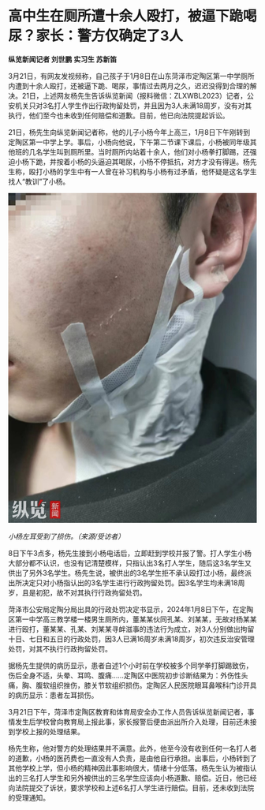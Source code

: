 # 高中生在厕所遭十余人殴打，被逼下跪喝尿？家长：警方仅确定了3人

**纵览新闻记者 刘世鹏 实习生 苏新笛**

3月21日，有网友发视频称，自己孩子于1月8日在山东菏泽市定陶区第一中学厕所内遭到十余人殴打，还被逼下跪、喝尿，事情过去两月之久，迟迟没得到合理的解决。21日，上述网友杨先生告诉纵览新闻（报料微信：ZLXWBL2023）记者，公安机关只对3名打人学生作出行政拘留处罚，并且因为3人未满18周岁，没有对其执行，他们至今也未收到任何赔偿和道歉。目前，他已向法院提起诉讼。

21日，杨先生向纵览新闻记者称，他的儿子小杨今年上高三，1月8日下午刚转到定陶区第一中学上学。事后，小杨向他说，下午第二节课下课后，小杨被同年级其他班的几名学生叫到厕所里。当时厕所内站着十余人，他们对小杨拳打脚踢，还强迫小杨下跪，并按着小杨的头逼迫其喝尿，小杨不停抵抗，对方才没有得逞。杨先生称，殴打小杨的学生中有一人曾在补习机构与小杨有过矛盾，他怀疑是这名学生找人“教训”了小杨。

![e5f97e17394250afd2b0d017df1d0f01.jpg](https://raw.githubusercontent.com/qqhsx/qqnews_image/main/2024/03/22/高中生在厕所遭十余人殴打，被逼下跪喝尿？家长：警方仅确定了3人/e5f97e17394250afd2b0d017df1d0f01.jpg)

_小杨左耳受到了损伤。（来源/受访者）_

8日下午3点多，杨先生接到小杨电话后，立即赶到学校并报了警。打人学生小杨大部分都不认识，也没有记清楚模样，只指认出3名打人学生，随后这3名学生又供出了另外3名学生。杨先生说，被供出的3名学生拒不承认殴打过小杨，最终派出所决定只对小杨指认出的3名学生进行行政拘留处罚。因3名学生均未满18周岁，且是初犯，故不对其执行行政拘留处罚。

菏泽市公安局定陶分局出具的行政处罚决定书显示，2024年1月8日下午，在定陶区第一中学高三教学楼一楼男生厕所内，董某某伙同孔某、刘某某，无故对杨某某进行殴打，董某某、孔某、刘某某寻衅滋事的违法行为成立，对3人分别做出拘留十日、七日和五日的行政处罚，因3人已满16周岁未满18周岁，初次违反治安管理处罚，对其不执行行政拘留处罚。

据杨先生提供的病历显示，患者自述1个小时前在学校被多个同学拳打脚踢致伤，伤后全身不适，头晕、耳鸣、腹痛……定陶区中医院初步诊断结果为：外伤性头痛，胸、腹软组织挫伤，膝关节软组织损伤。定陶区人民医院眼耳鼻喉科门诊开具的病历显示：患者左耳损伤。

3月21日下午，菏泽市定陶区教育和体育局安全办工作人员告诉纵览新闻记者，事情发生后学校曾向教育局上报此事，家长报警后便由派出所介入处理，目前还未接到学校上报的处理结果。

杨先生称，他对警方的处理结果并不满意。此外，他至今没有收到任何一名打人者的道歉，小杨的医药费也一直没有人负责，是由他自行承担。出事后，小杨转到了其他学校上学，但小杨的精神因此事影响很大，情绪十分低落。杨先生认为被指认出的三名打人学生和另外被供出的三名学生应该向小杨道歉、赔偿。近日，他已经向法院提交了诉状，要求学校和上述6名打人学生进行赔偿。目前，还未收到法院的受理通知。

